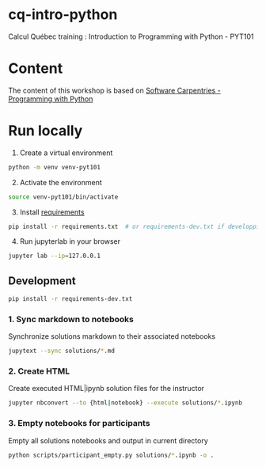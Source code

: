 # cq-intro-python
Calcul Québec training : Introduction to Programming with Python - PYT101

# Content
The content of this workshop is based on [Software Carpentries - Programming with Python](https://swcarpentry.github.io/python-novice-inflammation/)

# Run locally
1. Create a virtual environment
```bash
python -m venv venv-pyt101
```

2. Activate the environment
```bash
source venv-pyt101/bin/activate
```

3. Install [requirements](requirements.txt)
```bash
pip install -r requirements.txt  # or requirements-dev.txt if developping
```

4. Run jupyterlab in your browser
```bash
jupyter lab --ip=127.0.0.1
```

## Development
```bash
pip install -r requirements-dev.txt
```

### 1. Sync markdown to notebooks
Synchronize solutions markdown to their associated notebooks
```bash
jupytext --sync solutions/*.md
```

### 2. Create HTML
Create executed HTML|ipynb solution files for the instructor
```bash
jupyter nbconvert --to {html|notebook} --execute solutions/*.ipynb
```

### 3. Empty notebooks for participants
Empty all solutions notebooks and output in current directory
```bash
python scripts/participant_empty.py solutions/*.ipynb -o .
```
